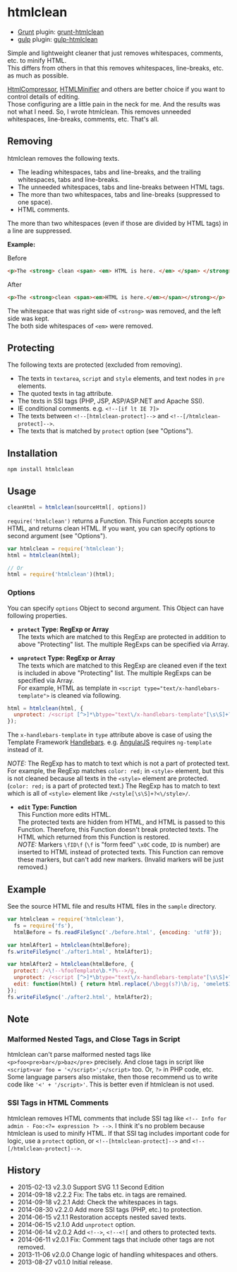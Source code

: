 # htmlclean

* [Grunt](http://gruntjs.com/) plugin: [grunt-htmlclean](https://github.com/anseki/grunt-htmlclean)
* [gulp](http://gulpjs.com/) plugin: [gulp-htmlclean](https://github.com/anseki/gulp-htmlclean)

Simple and lightweight cleaner that just removes whitespaces, comments, etc. to minify HTML.  
This differs from others in that this removes whitespaces, line-breaks, etc. as much as possible.

[HtmlCompressor](http://code.google.com/p/htmlcompressor/), [HTMLMinifier](https://github.com/kangax/html-minifier) and others are better choice if you want to control details of editing.  
Those configuring are a little pain in the neck for me. And the results was not what I need. So, I wrote htmlclean. This removes unneeded whitespaces, line-breaks, comments, etc. That's all.

## Removing
htmlclean removes the following texts.

+ The leading whitespaces, tabs and line-breaks, and the trailing whitespaces, tabs and line-breaks.
+ The unneeded whitespaces, tabs and line-breaks between HTML tags.
+ The more than two whitespaces, tabs and line-breaks (suppressed to one space).
+ HTML comments.

The more than two whitespaces (even if those are divided by HTML tags) in a line are suppressed.

**Example:**

Before

```html
<p>The <strong> clean <span> <em> HTML is here. </em> </span> </strong> </p>
```

After

```html
<p>The <strong>clean <span><em>HTML is here.</em></span></strong></p>
```

The whitespace that was right side of `<strong>` was removed, and the left side was kept.  
The both side whitespaces of `<em>` were removed.

## Protecting
The following texts are protected (excluded from removing).

+ The texts in `textarea`, `script` and `style` elements, and text nodes in `pre` elements.
+ The quoted texts in tag attribute.
+ The texts in SSI tags (PHP, JSP, ASP/ASP.NET and Apache SSI).
+ IE conditional comments. e.g. `<!--[if lt IE 7]>`
+ The texts between `<!--[htmlclean-protect]-->` and `<!--[/htmlclean-protect]-->`.
+ The texts that is matched by `protect` option (see "Options").

## Installation

```
npm install htmlclean
```

## Usage

```js
cleanHtml = htmlclean(sourceHtml[, options])
```

`require('htmlclean')` returns a Function. This Function accepts source HTML, and returns clean HTML. If you want, you can specify options to second argument (see "Options").

```js
var htmlclean = require('htmlclean');
html = htmlclean(html);

// Or
html = require('htmlclean')(html);
```

### Options
You can specify `options` Object to second argument. This Object can have following properties.

+ <strong>`protect` Type: RegExp or Array</strong>  
The texts which are matched to this RegExp are protected in addition to above "Protecting" list. The multiple RegExps can be specified via Array.

+ <strong>`unprotect` Type: RegExp or Array</strong>  
The texts which are matched to this RegExp are cleaned even if the text is included in above "Protecting" list. The multiple RegExps can be specified via Array.  
For example, HTML as template in `<script type="text/x-handlebars-template">` is cleaned via following.

```js
html = htmlclean(html, {
  unprotect: /<script [^>]*\btype="text\/x-handlebars-template"[\s\S]+?<\/script>/ig
});
```

The `x-handlebars-template` in `type` attribute above is case of using the Template Framework [Handlebars](http://handlebarsjs.com/). e.g. [AngularJS](https://angularjs.org/) requires `ng-template` instead of it.

*NOTE:* The RegExp has to match to text which is not a part of protected text. For example, the RegExp matches `color: red;` in `<style>` element, but this is not cleaned because all texts in the `<style>` element are protected. (`color: red;` is a part of protected text.) The RegExp has to match to text which is all of `<style>` element like `/<style[\s\S]+?<\/style>/`.

+ <strong>`edit` Type: Function</strong>  
This Function more edits HTML.  
The protected texts are hidden from HTML, and HTML is passed to this Function. Therefore, this Function doesn't break protected texts. The HTML which returned from this Function is restored.  
*NOTE:* Markers `\fID\f` (`\f` is "form feed" `\x0C` code, `ID` is number) are inserted to HTML instead of protected texts. This Function can remove these markers, but can't add new markers. (Invalid markers will be just removed.)

## Example

See the source HTML file and results HTML files in the `sample` directory.

```js
var htmlclean = require('htmlclean'),
  fs = require('fs'),
  htmlBefore = fs.readFileSync('./before.html', {encoding: 'utf8'});

var htmlAfter1 = htmlclean(htmlBefore);
fs.writeFileSync('./after1.html', htmlAfter1);

var htmlAfter2 = htmlclean(htmlBefore, {
  protect: /<\!--%fooTemplate\b.*?%-->/g,
  unprotect: /<script [^>]*\btype="text\/x-handlebars-template"[\s\S]+?<\/script>/ig,
  edit: function(html) { return html.replace(/\begg(s?)\b/ig, 'omelet$1'); }
});
fs.writeFileSync('./after2.html', htmlAfter2);
```

## Note

### Malformed Nested Tags, and Close Tags in Script

htmlclean can't parse malformed nested tags like `<p>foo<pre>bar</p>baz</pre>` precisely. And close tags in script like `<script>var foo = '</script>';</script>` too. Or, `?>` in PHP code, etc.  
Some language parsers also mistake, then those recommend us to write code like `'<' + '/script>'`. This is better even if htmlclean is not used.

### SSI Tags in HTML Comments

htmlclean removes HTML comments that include SSI tag like `<!-- Info for admin - Foo:<?= expression ?> -->`. I think it's no problem because htmlclean is used to minify HTML. If that SSI tag includes important code for logic, use a `protect` option, or `<!--[htmlclean-protect]-->` and `<!--[/htmlclean-protect]-->`.

## History
 * 2015-02-13			v2.3.0			Support SVG 1.1 Second Edition
 * 2014-09-18			v2.2.2			Fix: The tabs etc. in tags are remained.
 * 2014-09-18			v2.2.1			Add: Check the whitespaces in tags.
 * 2014-08-30			v2.2.0			Add more SSI tags (PHP, etc.) to protection.
 * 2014-06-15			v2.1.1			Restoration accepts nested saved texts.
 * 2014-06-15			v2.1.0			Add `unprotect` option.
 * 2014-06-14			v2.0.2			Add `<!-->`, `<!--<![` and others to protected texts.
 * 2014-06-11			v2.0.1			Fix: Comment tags that include other tags are not removed.
 * 2013-11-06			v2.0.0			Change logic of handling whitespaces and others.
 * 2013-08-27			v0.1.0			Initial release.
